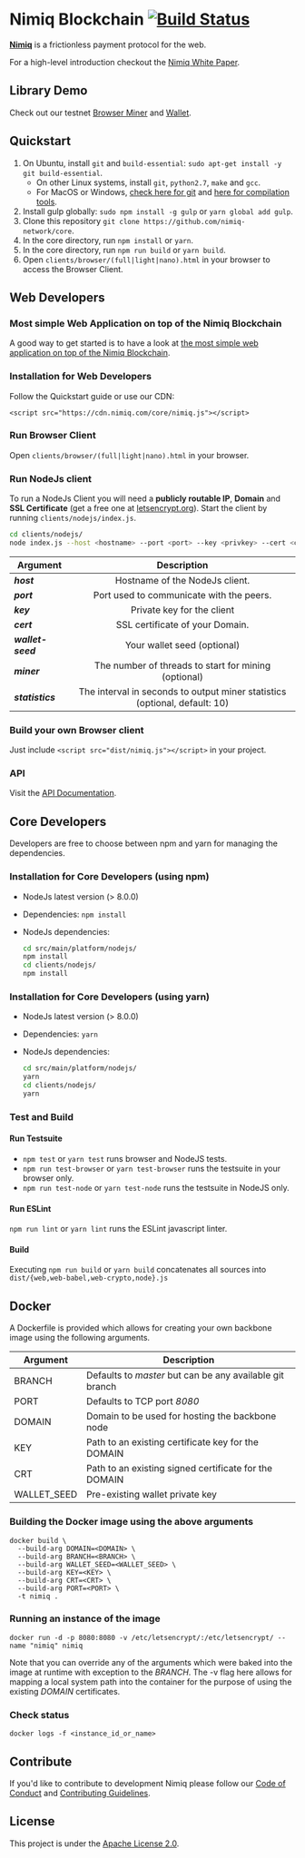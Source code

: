 # Nimiq Blockchain [![Build Status](https://travis-ci.org/nimiq-network/core.svg)](https://travis-ci.org/nimiq-network/core)

**[Nimiq](https://nimiq.com/)** is a frictionless payment protocol for the web.

For a high-level introduction checkout the [Nimiq White Paper](https://medium.com/nimiq-network/nimiq-a-peer-to-peer-payment-protocol-native-to-the-web-ffd324bb084).

## Library Demo
Check out our testnet [Browser Miner](https://nimiq.com/miner) and [Wallet](https://nimiq.com/wallet).

## Quickstart

1. On Ubuntu, install `git` and `build-essential`: `sudo apt-get install -y git build-essential`.
    - On other Linux systems, install `git`, `python2.7`, `make` and `gcc`.
    - For MacOS or Windows, [check here for git](https://git-scm.com/downloads) and [here for compilation tools](https://github.com/nodejs/node-gyp#on-mac-os-x).
2. Install gulp globally: `sudo npm install -g gulp` or `yarn global add gulp`.
3. Clone this repository `git clone https://github.com/nimiq-network/core`.
4. In the core directory, run `npm install` or `yarn`.
5. In the core directory, run `npm run build` or `yarn build`.
6. Open `clients/browser/(full|light|nano).html` in your browser to access the Browser Client.

## Web Developers
### Most simple Web Application on top of the Nimiq Blockchain
A good way to get started is to have a look at [the most simple web application on top of the Nimiq Blockchain](https://demo.nimiq.com/).

### Installation for Web Developers
Follow the Quickstart guide or use our CDN:

```
<script src="https://cdn.nimiq.com/core/nimiq.js"></script>
```


### Run Browser Client
Open `clients/browser/(full|light|nano).html` in your browser.

### Run NodeJs client
To run a NodeJs Client you will need a **publicly routable IP**, **Domain** and **SSL Certificate** (get a free one at [letsencrypt.org](https://letsencrypt.org/)). Start the client by running `clients/nodejs/index.js`.

```bash
cd clients/nodejs/
node index.js --host <hostname> --port <port> --key <privkey> --cert <certificate> [--miner[=<threads>]] [--statistics[=<interval>]]
```

| Argument        | Description           |
| ------------- |:-------------:|
| **_host_** | Hostname of the NodeJs client. |
| **_port_** | Port used to communicate with the peers. |  
| **_key_** | Private key for the client      |
| **_cert_** | SSL certificate of your Domain.       |
| **_wallet-seed_** | Your wallet seed (optional)        |
| **_miner_** | The number of threads to start for mining (optional) |
| **_statistics_** | The interval in seconds to output miner statistics (optional, default: 10) |


### Build your own Browser client
Just include `<script src="dist/nimiq.js"></script>` in your project.

### API
Visit the [API Documentation](dist/API_DOCUMENTATION.md).


## Core Developers
Developers are free to choose between npm and yarn for managing the dependencies.
### Installation for Core Developers (using npm)
- NodeJs latest version (> 8.0.0)
- Dependencies: `npm install`
- NodeJs dependencies:

	```bash
	cd src/main/platform/nodejs/
	npm install
	cd clients/nodejs/
	npm install
	```

### Installation for Core Developers (using yarn)
- NodeJs latest version (> 8.0.0)
- Dependencies: `yarn`
- NodeJs dependencies:

	```bash
	cd src/main/platform/nodejs/
	yarn
	cd clients/nodejs/
	yarn
	```

### Test and Build

#### Run Testsuite
- `npm test` or `yarn test` runs browser and NodeJS tests.
- `npm run test-browser` or `yarn test-browser` runs the testsuite in your browser only.
- `npm run test-node` or `yarn test-node` runs the testsuite in NodeJS only.

#### Run ESLint
`npm run lint` or `yarn lint` runs the ESLint javascript linter.

#### Build
Executing `npm run build` or `yarn build` concatenates all sources into `dist/{web,web-babel,web-crypto,node}.js`

## Docker

A Dockerfile is provided which allows for creating your own backbone image using the following arguments.

| Argument  | Description |
| ------------- | ------------- |
| BRANCH  | Defaults to *master* but can be any available git branch  |
| PORT  | Defaults to TCP port *8080* |
| DOMAIN  | Domain to be used for hosting the backbone node  |
| KEY  | Path to an existing certificate key for the DOMAIN  |
| CRT  | Path to an existing signed certificate for the DOMAIN  |
| WALLET_SEED  | Pre-existing wallet private key  |

### Building the Docker image using the above arguments
```
docker build \
  --build-arg DOMAIN=<DOMAIN> \
  --build-arg BRANCH=<BRANCH> \
  --build-arg WALLET_SEED=<WALLET_SEED> \
  --build-arg KEY=<KEY> \
  --build-arg CRT=<CRT> \
  --build-arg PORT=<PORT> \
  -t nimiq .
```

### Running an instance of the image

`docker run -d -p 8080:8080 -v /etc/letsencrypt/:/etc/letsencrypt/ --name "nimiq" nimiq`

Note that you can override any of the arguments which were baked into the image at runtime with exception to the *BRANCH*. The -v flag here allows for mapping a local system path into the container for the purpose of using the existing *DOMAIN* certificates.

### Check status
`docker logs -f <instance_id_or_name>`

## Contribute

If you'd like to contribute to development Nimiq please follow our [Code of Conduct](/.github/CONDUCT.md) and [Contributing Guidelines](/.github/CONTRIBUTING.md).

## License

This project is under the [Apache License 2.0](./LICENSE.md).
